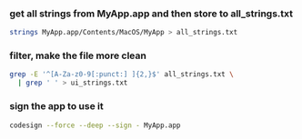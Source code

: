### get all strings from MyApp.app and then store to all_strings.txt
```bash
strings MyApp.app/Contents/MacOS/MyApp > all_strings.txt
```

### filter, make the file more clean
```bash
grep -E '^[A-Za-z0-9[:punct:] ]{2,}$' all_strings.txt \
  | grep ' ' > ui_strings.txt
```

### sign the app to use it
```bash
codesign --force --deep --sign - MyApp.app
```
